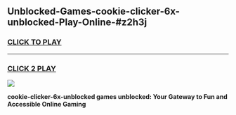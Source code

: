 
## Unblocked-Games-cookie-clicker-6x-unblocked-Play-Online-#z2h3j
<h3>
<a href="https://premium.freeplayer.one?title=cookie-clicker-6x-unblocked&ref=27F">CLICK TO PLAY</a></h3>
<hr>

<h3>
<a href="https://premium.freeplayer.one?title=cookie-clicker-6x-unblocked&ref=27F">CLICK 2 PLAY</a>
  
</h3>

<a href="https://premium.freeplayer.one?title=cookie-clicker-6x-unblocked&ref=27F"><img src="https://clearcache.store/games.png"></a>


**cookie-clicker-6x-unblocked games unblocked: Your Gateway to Fun and Accessible Online Gaming**
